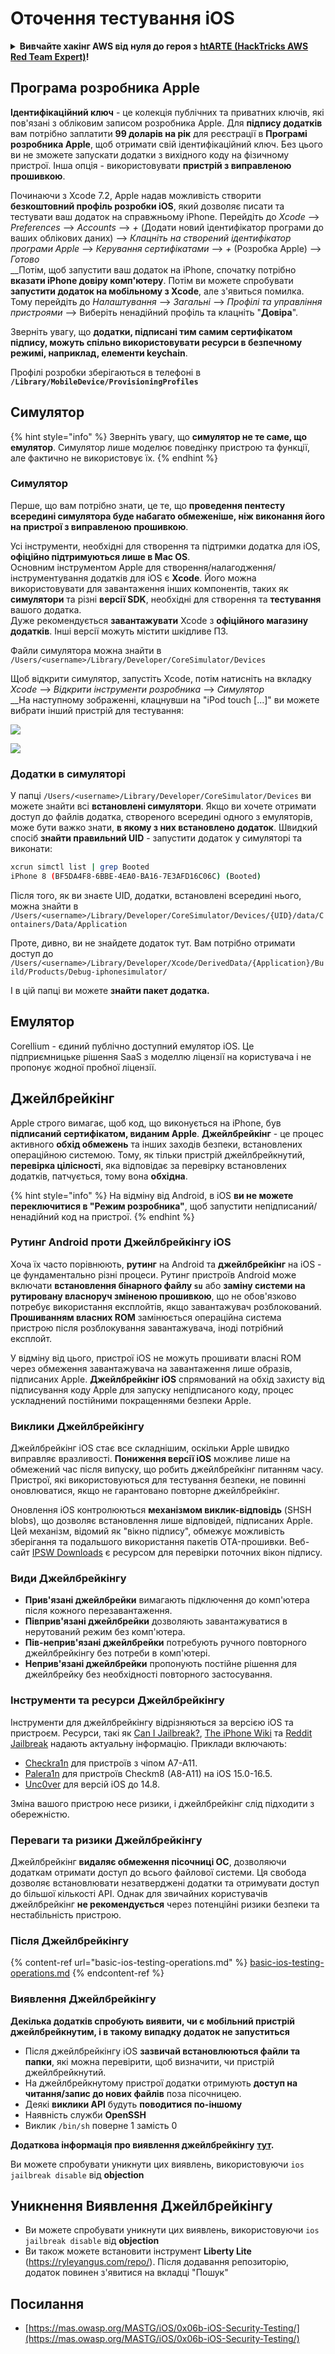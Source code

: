 # Оточення тестування iOS

<details>

<summary><strong>Вивчайте хакінг AWS від нуля до героя з</strong> <a href="https://training.hacktricks.xyz/courses/arte"><strong>htARTE (HackTricks AWS Red Team Expert)</strong></a><strong>!</strong></summary>

Інші способи підтримки HackTricks:

* Якщо ви хочете побачити вашу **компанію рекламовану на HackTricks** або **завантажити HackTricks у PDF** Перевірте [**ПЛАНИ ПІДПИСКИ**](https://github.com/sponsors/carlospolop)!
* Отримайте [**офіційний PEASS & HackTricks мерч**](https://peass.creator-spring.com)
* Відкрийте для себе [**Сім'ю PEASS**](https://opensea.io/collection/the-peass-family), нашу колекцію ексклюзивних [**NFT**](https://opensea.io/collection/the-peass-family)
* **Приєднуйтесь до** 💬 [**групи Discord**](https://discord.gg/hRep4RUj7f) або [**групи telegram**](https://t.me/peass) або **слідкуйте** за нами на **Twitter** 🐦 [**@carlospolopm**](https://twitter.com/hacktricks_live)**.**
* **Поділіться своїми хакінг-трюками, надсилайте PR до** [**HackTricks**](https://github.com/carlospolop/hacktricks) та [**HackTricks Cloud**](https://github.com/carlospolop/hacktricks-cloud) репозиторіїв GitHub.

</details>

## Програма розробника Apple

**Ідентифікаційний ключ** - це колекція публічних та приватних ключів, які пов'язані з обліковим записом розробника Apple. Для **підпису додатків** вам потрібно заплатити **99 доларів на рік** для реєстрації в **Програмі розробника Apple**, щоб отримати свій ідентифікаційний ключ. Без цього ви не зможете запускати додатки з вихідного коду на фізичному пристрої. Інша опція - використовувати **пристрій з виправленою прошивкою**.

Починаючи з Xcode 7.2, Apple надав можливість створити **безкоштовний профіль розробки iOS**, який дозволяє писати та тестувати ваш додаток на справжньому iPhone. Перейдіть до _Xcode_ --> _Preferences_ --> _Accounts_ --> _+_ (Додати новий ідентифікатор програми до ваших облікових даних) --> _Клацніть на створений ідентифікатор програми Apple_ --> _Керування сертифікатами_ --> _+_ (Розробка Apple) --> _Готово_\
\_\_Потім, щоб запустити ваш додаток на iPhone, спочатку потрібно **вказати iPhone довіру комп'ютеру**. Потім ви можете спробувати **запустити додаток на мобільному з Xcode**, але з'явиться помилка. Тому перейдіть до _Налаштування_ --> _Загальні_ --> _Профілі та управління пристроями_ --> Виберіть ненадійний профіль та клацніть "**Довіра**".

Зверніть увагу, що **додатки, підписані тим самим сертифікатом підпису, можуть спільно використовувати ресурси в безпечному режимі, наприклад, елементи keychain**.

Профілі розробки зберігаються в телефоні в **`/Library/MobileDevice/ProvisioningProfiles`**

## **Симулятор**

{% hint style="info" %}
Зверніть увагу, що **симулятор не те саме, що емулятор**. Симулятор лише моделює поведінку пристрою та функції, але фактично не використовує їх.
{% endhint %}

### **Симулятор**

Перше, що вам потрібно знати, це те, що **проведення пентесту всередині симулятора буде набагато обмеженіше, ніж виконання його на пристрої з виправленою прошивкою**.

Усі інструменти, необхідні для створення та підтримки додатка для iOS, **офіційно підтримуються лише в Mac OS**.\
Основним інструментом Apple для створення/налагодження/інструментування додатків для iOS є **Xcode**. Його можна використовувати для завантаження інших компонентів, таких як **симулятори** та різні **версії SDK**, необхідні для створення та **тестування** вашого додатка.\
Дуже рекомендується **завантажувати** Xcode з **офіційного магазину додатків**. Інші версії можуть містити шкідливе ПЗ.

Файли симулятора можна знайти в `/Users/<username>/Library/Developer/CoreSimulator/Devices`

Щоб відкрити симулятор, запустіть Xcode, потім натисніть на вкладку _Xcode_ --> _Відкрити інструменти розробника_ --> _Симулятор_\
\_\_На наступному зображенні, клацнувши на "iPod touch \[...]" ви можете вибрати інший пристрій для тестування:

![](<../../.gitbook/assets/image (457).png>)

![](<../../.gitbook/assets/image (458).png>)

### Додатки в симуляторі

У папці `/Users/<username>/Library/Developer/CoreSimulator/Devices` ви можете знайти всі **встановлені симулятори**. Якщо ви хочете отримати доступ до файлів додатка, створеного всередині одного з емуляторів, може бути важко знати, **в якому з них встановлено додаток**. Швидкий спосіб **знайти правильний UID** - запустити додаток у симуляторі та виконати:
```bash
xcrun simctl list | grep Booted
iPhone 8 (BF5DA4F8-6BBE-4EA0-BA16-7E3AFD16C06C) (Booted)
```
Після того, як ви знаєте UID, додатки, встановлені всередині нього, можна знайти в `/Users/<username>/Library/Developer/CoreSimulator/Devices/{UID}/data/Containers/Data/Application`

Проте, дивно, ви не знайдете додаток тут. Вам потрібно отримати доступ до `/Users/<username>/Library/Developer/Xcode/DerivedData/{Application}/Build/Products/Debug-iphonesimulator/`

І в цій папці ви можете **знайти пакет додатка.**

## Емулятор

Corellium - єдиний публічно доступний емулятор iOS. Це підприємницьке рішення SaaS з моделлю ліцензії на користувача і не пропонує жодної пробної ліцензії.

## Джейлбрейкінг

Apple строго вимагає, щоб код, що виконується на iPhone, був **підписаний сертифікатом, виданим Apple**. **Джейлбрейкінг** - це процес активного **обхід обмежень** та інших заходів безпеки, встановлених операційною системою. Тому, як тільки пристрій джейлбрейкнутий, **перевірка цілісності**, яка відповідає за перевірку встановлених додатків, патчується, тому вона **обхідна**.

{% hint style="info" %}
На відміну від Android, в iOS **ви не можете переключитися в "Режим розробника"**, щоб запустити непідписаний/ненадійний код на пристрої.
{% endhint %}

### Рутинг Android проти Джейлбрейкінгу iOS

Хоча їх часто порівнюють, **рутинг** на Android та **джейлбрейкінг** на iOS - це фундаментально різні процеси. Рутинг пристроїв Android може включати **встановлення бінарного файлу `su`** або **заміну системи на рутировану власноруч зміненою прошивкою**, що не обов'язково потребує використання експлойтів, якщо завантажувач розблокований. **Прошиванням власних ROM** замінюється операційна система пристрою після розблокування завантажувача, іноді потрібний експлойт.

У відміну від цього, пристрої iOS не можуть прошивати власні ROM через обмеження завантажувача на завантаження лише образів, підписаних Apple. **Джейлбрейкінг iOS** спрямований на обхід захисту від підписування коду Apple для запуску непідписаного коду, процес ускладнений постійними покращеннями безпеки Apple.

### Виклики Джейлбрейкінгу

Джейлбрейкінг iOS стає все складнішим, оскільки Apple швидко виправляє вразливості. **Пониження версії iOS** можливе лише на обмежений час після випуску, що робить джейлбрейкінг питанням часу. Пристрої, які використовуються для тестування безпеки, не повинні оновлюватися, якщо не гарантовано повторне джейлбрейкінг.

Оновлення iOS контролюються **механізмом виклик-відповідь** (SHSH blobs), що дозволяє встановлення лише відповідей, підписаних Apple. Цей механізм, відомий як "вікно підпису", обмежує можливість зберігання та подальшого використання пакетів OTA-прошивки. Веб-сайт [IPSW Downloads](https://ipsw.me) є ресурсом для перевірки поточних вікон підпису.

### Види Джейлбрейкінгу

- **Прив'язані джейлбрейки** вимагають підключення до комп'ютера після кожного перезавантаження.
- **Півприв'язані джейлбрейки** дозволяють завантажуватися в нерутований режим без комп'ютера.
- **Пів-неприв'язані джейлбрейки** потребують ручного повторного джейлбрейкінгу без потреби в комп'ютері.
- **Неприв'язані джейлбрейки** пропонують постійне рішення для джейлбрейку без необхідності повторного застосування.

### Інструменти та ресурси Джейлбрейкінгу

Інструменти для джейлбрейкінгу відрізняються за версією iOS та пристроєм. Ресурси, такі як [Can I Jailbreak?](https://canijailbreak.com), [The iPhone Wiki](https://www.theiphonewiki.com) та [Reddit Jailbreak](https://www.reddit.com/r/jailbreak/) надають актуальну інформацію. Приклади включають:

- [Checkra1n](https://checkra.in/) для пристроїв з чіпом A7-A11.
- [Palera1n](https://palera.in/) для пристроїв Checkm8 (A8-A11) на iOS 15.0-16.5.
- [Unc0ver](https://unc0ver.dev/) для версій iOS до 14.8.

Зміна вашого пристрою несе ризики, і джейлбрейкінг слід підходити з обережністю.

### Переваги та ризики Джейлбрейкінгу

Джейлбрейкінг **видаляє обмеження пісочниці ОС**, дозволяючи додаткам отримати доступ до всього файлової системи. Ця свобода дозволяє встановлювати незатверджені додатки та отримувати доступ до більшої кількості API. Однак для звичайних користувачів джейлбрейкінг **не рекомендується** через потенційні ризики безпеки та нестабільність пристрою.

### **Після Джейлбрейкінгу**

{% content-ref url="basic-ios-testing-operations.md" %}
[basic-ios-testing-operations.md](basic-ios-testing-operations.md)
{% endcontent-ref %}

### **Виявлення Джейлбрейкінгу**

**Декілька додатків спробують виявити, чи є мобільний пристрій джейлбрейкнутим, і в такому випадку додаток не запуститься**

* Після джейлбрейкінгу iOS **зазвичай встановлюються файли та папки**, які можна перевірити, щоб визначити, чи пристрій джейлбрейкнутий.
* На джейлбрейкнутому пристрої додатки отримують **доступ на читання/запис до нових файлів** поза пісочницею.
* Деякі **виклики API** будуть **поводитися по-іншому**
* Наявність служби **OpenSSH**
* Виклик `/bin/sh` поверне 1 замість 0

**Додаткова інформація про виявлення джейлбрейкінгу** [**тут**](https://www.trustwave.com/en-us/resources/blogs/spiderlabs-blog/jailbreak-detection-methods/)**.**

Ви можете спробувати уникнути цих виявлень, використовуючи `ios jailbreak disable` від **objection**

## **Уникнення Виявлення Джейлбрейкінгу**

* Ви можете спробувати уникнути цих виявлень, використовуючи `ios jailbreak disable` від **objection**
* Ви також можете встановити інструмент **Liberty Lite** (https://ryleyangus.com/repo/). Після додавання репозиторію, додаток повинен з'явитися на вкладці "Пошук"

## Посилання
* [https://mas.owasp.org/MASTG/iOS/0x06b-iOS-Security-Testing/](https://mas.owasp.org/MASTG/iOS/0x06b-iOS-Security-Testing/)
